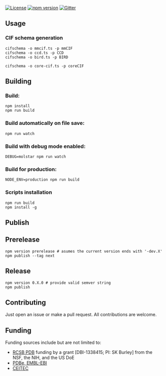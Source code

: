 [![License](http://img.shields.io/badge/license-MIT-blue.svg?style=flat)](./LICENSE)
[![npm version](https://badge.fury.io/js/ciftools.svg)](https://www.npmjs.com/package/ciftools)
[![Gitter](https://badges.gitter.im/molstar/Lobby.svg)](https://gitter.im/molstar/Lobby)

## Usage

### CIF schema generation
    cifschema -o mmcif.ts -p mmCIF
    cifschema -o ccd.ts -p CCD
    cifschema -o bird.ts -p BIRD

    cifschema -o core-cif.ts -p coreCIF

## Building

### Build:
    npm install
    npm run build

### Build automatically on file save:
    npm run watch

### Build with debug mode enabled:
    DEBUG=molstar npm run watch

### Build for production:
    NODE_ENV=production npm run build

### Scripts installation
    npm run build
    npm install -g

## Publish

## Prerelease
    npm version prerelease # asumes the current version ends with '-dev.X'
    npm publish --tag next

## Release
    npm version 0.X.0 # provide valid semver string
    npm publish

## Contributing
Just open an issue or make a pull request. All contributions are welcome.

## Funding
Funding sources include but are not limited to:
* [RCSB PDB](https://www.rcsb.org) funding by a grant [DBI-1338415; PI: SK Burley] from the NSF, the NIH, and the US DoE
* [PDBe, EMBL-EBI](https://pdbe.org)
* [CEITEC](https://www.ceitec.eu/)